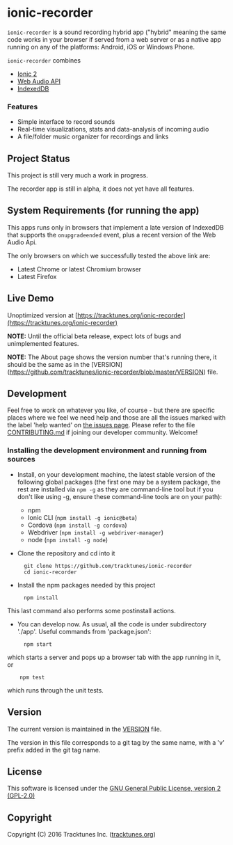 # ionic-recorder

`ionic-recorder` is a sound recording hybrid app ("hybrid" meaning the same code works in your browser if served from a web server or as a native app running on any of the platforms: Android, iOS or Windows Phone.

`ionic-recorder` combines
* [Ionic 2](http://ionicframework.com/docs/v2/)
* [Web Audio API](
        https://developer.mozilla.org/en-US/docs/Web/API/Web_Audio_API)
* [IndexedDB](
        https://developer.mozilla.org/en-US/docs/Web/API/IndexedDB_API)

### Features
* Simple interface to record sounds
* Real-time visualizations, stats and data-analysis of incoming audio
* A file/folder music organizer for recordings and links

## Project Status
This project is still very much a work in progress. 

The recorder app is still in alpha, it does not yet have all features.

## System Requirements (for running the app)
This apps runs only in browsers that implement
a late version of IndexedDB that supports the `onupgradeended` event,
plus a recent version of the Web Audio Api.

The only browsers on which we successfully tested the above link are:
* Latest Chrome or latest Chromium browser
* Latest Firefox

## Live Demo
Unoptimized version at 
[https://tracktunes.org/ionic-recorder](https://tracktunes.org/ionic-recorder)

**NOTE:** Until the official beta release, expect lots of bugs and 
unimplemented features.

**NOTE:** The About page shows the version number that's running there, it 
should be the same as in the [VERSION]
(https://github.com/tracktunes/ionic-recorder/blob/master/VERSION)
file.

## Development

Feel free to work on whatever you like, of course - but there are specific
places where we feel we need help and those are all the issues marked with
the label 'help wanted' on [the issues page](
        https://github.com/tracktunes/ionic-recorder/issues).
Please refer to the file [CONTRIBUTING.md](
    https://github.com/tracktunes/ionic-recorder/blob/master/CONTRIBUTING.md)
if joining our developer community. Welcome!

### Installing the development environment and running from sources
* Install, on your development machine, the latest stable version of
the following global packages (the first one may be a system package,
the rest are installed via `npm -g` as they are command-line tool but
if you don't like using -g, ensure these command-line tools are on
your path):
  * npm
  * Ionic CLI (`npm install -g ionic@beta`)
  * Cordova (`npm install -g cordova`)
  * Webdriver (`npm install -g webdriver-manager`)
  * node (`npm install -g node`)
* Clone the repository and cd into it

        git clone https://github.com/tracktunes/ionic-recorder
        cd ionic-recorder
* Install the npm packages needed by this project

        npm install
This last command also performs some postinstall actions.

* You can develop now. As usual, all the code is
under subdirectory './app'. Useful commands from 'package.json': 

        npm start
which starts a server and pops up a browser tab with the app running in it,
or

        npm test
which runs through the unit tests.

## Version
The current version is maintained in the
[VERSION](https://github.com/tracktunes/ionic-recorder/blob/master/VERSION)
file.

The version in this file corresponds to a git tag by the same name,
with a 'v' prefix added in the git tag name.

## License

This software is licensed under the [GNU General Public License, version 2 (GPL-2.0)](https://opensource.org/licenses/GPL-2.0)

## Copyright

Copyright (C) 2016 Tracktunes Inc. ([tracktunes.org](https://tracktunes.org))
